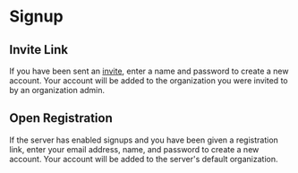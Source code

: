 # Signup

## Invite Link

If you have been sent an [invite](../org-settings/#members), enter a name and password to create a new account. Your account will be added to the organization you were invited to by an organization admin.

## Open Registration

If the server has enabled signups and you have been given a registration link, enter your email address, name, and password to create a new account. Your account will be added to the server's default organization.
